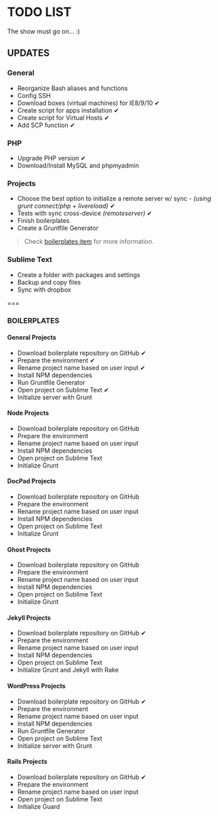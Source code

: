 # TODO LIST

The show must go on... :)

## UPDATES

### General
* Reorganize Bash aliases and functions
* Config SSH
* Download boxes (virtual machines) for IE8/9/10 ✔
* Create script for apps installation ✔
* Create script for Virtual Hosts ✔
* Add SCP function ✔

### PHP
* Upgrade PHP version ✔
* Download/Install MySQL and phpmyadmin

### Projects
* Choose the best option to initialize a remote server w/ sync - *(using grunt connect/php + livereload)* ✔
* Tests with sync cross-device *(remoteserver)* ✔
* Finish boilerplates
* Create a Gruntfile Generator

> Check [boilerplates item](#boilerplates) for more information.

### Sublime Text
* Create a folder with packages and settings
* Backup and copy files
* Sync with dropbox

===

### BOILERPLATES

#### General Projects
* Download boilerplate repository on GitHub ✔
* Prepare the environment ✔
* Rename project name based on user input ✔
* Install NPM dependencies
* Run Gruntfile Generator
* Open project on Sublime Text ✔
* Initialize server with Grunt

#### Node Projects
* Download boilerplate repository on GitHub
* Prepare the environment
* Rename project name based on user input
* Install NPM dependencies
* Open project on Sublime Text
* Initialize Grunt

#### DocPad Projects
* Download boilerplate repository on GitHub
* Prepare the environment
* Rename project name based on user input
* Install NPM dependencies
* Open project on Sublime Text
* Initialize Grunt

#### Ghost Projects
* Download boilerplate repository on GitHub
* Prepare the environment
* Rename project name based on user input
* Install NPM dependencies
* Open project on Sublime Text
* Initialize Grunt

#### Jekyll Projects
* Download boilerplate repository on GitHub ✔
* Prepare the environment
* Rename project name based on user input
* Install NPM dependencies
* Open project on Sublime Text
* Initialize Grunt and Jekyll with Rake

#### WordPress Projects
* Download boilerplate repository on GitHub ✔
* Prepare the environment
* Rename project name based on user input
* Install NPM dependencies
* Run Gruntfile Generator
* Open project on Sublime Text
* Initialize server with Grunt

#### Rails Projects
* Download boilerplate repository on GitHub ✔
* Prepare the environment
* Rename project name based on user input
* Open project on Sublime Text
* Initialize Guard
